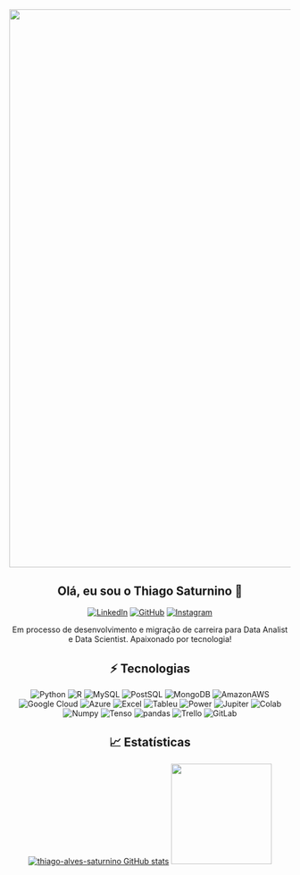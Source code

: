 <span align="center">

## <img src="https://user-images.githubusercontent.com/102863214/161394893-e945946b-f706-4e36-b841-9ba99e7cf8d3.png" width=" 1000px">

## Olá, eu sou o Thiago Saturnino 👋
   [![LinkedIn](https://img.shields.io/badge/LinkedIn-0077B5?style=for-the-badge&logo=linkedin&logoColor=white)](https://www.linkedin.com/in/thiago-saturnino/)
[![GitHub](https://img.shields.io/badge/GitHub-100000?style=for-the-badge&logo=github&logoColor=white)](https://github.com/thiago-alves-saturnino)
[![Instagram](https://img.shields.io/badge/Instagram-E4405F?style=for-the-badge&logo=instagram&logoColor=white)](https://www.instagram.com/tas_saturnino/)
   
   Em processo de desenvolvimento e migração de carreira para Data Analist e Data Scientist. Apaixonado por tecnologia!

## ⚡ Tecnologias

![Python](https://img.shields.io/badge/Python-3776AB?style=for-the-badge&logo=python&logoColor=white)
![R](https://img.shields.io/badge/R-276DC3?style=for-the-badge&logo=r&logoColor=white)
![MySQL](https://img.shields.io/badge/MySQL-00000F?style=for-the-badge&logo=mysql&logoColor=white)
![PostSQL](https://img.shields.io/badge/PostgreSQL-316192?style=for-the-badge&logo=postgresql&logoColor=white)
![MongoDB](https://img.shields.io/badge/MongoDB-4EA94B?style=for-the-badge&logo=mongodb&logoColor=white)
![AmazonAWS](https://img.shields.io/badge/Amazon_AWS-232F3E?style=for-the-badge&logo=amazon-aws&logoColor=white)
![Google Cloud](https://img.shields.io/badge/Google_Cloud-4285F4?style=for-the-badge&logo=google-cloud&logoColor=white)
![Azure](https://img.shields.io/badge/Microsoft_Azure-0089D6?style=for-the-badge&logo=microsoft-azure&logoColor=white)
![Excel](https://img.shields.io/badge/Microsoft_Excel-217346?style=for-the-badge&logo=microsoft-excel&logoColor=white)
![Tableu](https://img.shields.io/badge/Tableau-E97627?style=for-the-badge&logo=Tableau&logoColor=white)
![Power](https://img.shields.io/badge/PowerBI-F2C811?style=for-the-badge&logo=Power%20BI&logoColor=white)
![Jupiter](https://img.shields.io/badge/Jupyter-F37626.svg?&style=for-the-badge&logo=Jupyter&logoColor=white)
![Colab](https://img.shields.io/badge/Colab-F9AB00?style=for-the-badge&logo=googlecolab&color=525252)
![Numpy](https://img.shields.io/badge/Numpy-777BB4?style=for-the-badge&logo=numpy&logoColor=white)
![Tenso](https://img.shields.io/badge/TensorFlow-FF6F00?style=for-the-badge&logo=tensorflow&logoColor=white)
![pandas](https://img.shields.io/badge/Pandas-2C2D72?style=for-the-badge&logo=pandas&logoColor=white)
![Trello](https://img.shields.io/badge/Trello-0052CC?style=for-the-badge&logo=trello&logoColor=white)
![GitLab](https://img.shields.io/badge/GitHub-100000?style=for-the-badge&logo=github&logoColor=white)
   
## 📈 Estatísticas
   
[![thiago-alves-saturnino GitHub stats](https://github-readme-stats.vercel.app/api?username=thiago-alves-saturnino&show_icons=true&theme=tokyonight)](https://github.com/anuraghazra/github-readme-stats)
<img height="180em" src="https://github-readme-stats.vercel.app/api/top-langs/?username=thiago-alves-saturnino&layout=compact&langs_count=7&theme=tokyonight"/>
